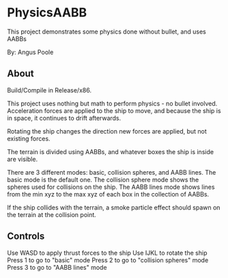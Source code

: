 # PhysicsAABB
This project demonstrates some physics done without bullet, and uses AABBs

By: Angus Poole

## About
Build/Compile in Release/x86.

This project uses nothing but math to perform physics - no bullet involved. Acceleration forces are applied to the ship to move, and because the ship is in space, it continues to drift afterwards.

Rotating the ship changes the direction new forces are applied, but not existing forces.

The terrain is divided using AABBs, and whatever boxes the ship is inside are visible.

There are 3 different modes: basic, collision spheres, and AABB lines. The basic mode is the default one. The collision sphere mode shows the spheres used for collisions on the ship. The AABB lines mode shows lines from the min xyz to the max xyz of each box in the collection of AABBs.

If the ship collides with the terrain, a smoke particle effect should spawn on the terrain at the collision point.


## Controls
Use WASD to apply thrust forces to the ship
Use IJKL to rotate the ship
Press 1 to go to "basic" mode
Press 2 to go to "collision spheres" mode
Press 3 to go to "AABB lines" mode